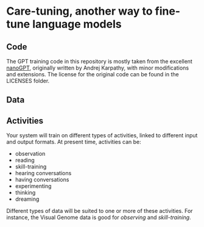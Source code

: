 # Care-tuning, another way to fine-tune language models

## Code

The GPT training code in this repository is mostly taken from the excellent [nanoGPT](https://github.com/karpathy/nanoGPT), originally written by Andrej Karpathy, with minor modifications and extensions. The license for the original code can be found in the LICENSES folder.

## Data

## Activities

Your system will train on different types of activities, linked to different input and output formats. At present time, activities can be:

* observation
* reading
* skill-training
* hearing conversations
* having conversations
* experimenting
* thinking
* dreaming

Different types of data will be suited to one or more of these activities. For instance, the Visual Genome data is good for *observing* and *skill-training*.
